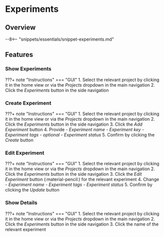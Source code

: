 # Experiments

## Overview

--8<-- "snippets/essentials/snippet-experiments.md"

## Features

### Show Experiments

???+ note "Instructions"
    === "GUI"
        1. Select the relevant project by clicking it in the home view or via the _Projects_ dropdown in the main navigation
        2. Click the _Experiments_ button in the side navigation

### Create Experiment

???+ note "Instructions"
    === "GUI"
        1. Select the relevant project by clicking it in the home view or via the _Projects_ dropdown in the main navigation
        2. Click the _Experiments_ button in the side navigation
        3. Click the _Add Experiment_ button
        4. Provide
            - _Experiment name_
            - _Experiment key_
            - _Experiment tags - optional_
            - _Experiment status_
        5. Confirm by clicking the _Create_ button

### Edit Experiment

???+ note "Instructions"
    === "GUI"
        1. Select the relevant project by clicking it in the home view or via the _Projects_ dropdown in the main navigation
        2. Click the _Experiments_ button in the side navigation
        3. Click the _Edit Experiment_ button (:material-pencil:) for the relevant experiment
        4. Change
            - _Experiment name_
            - _Experiment tags_
            - _Experiment status_
        5. Confirm by clicking the _Update_ button

### Show Details
???+ note "Instructions"
    === "GUI"
        1. Select the relevant project by clicking it in the home view or via the _Projects_ dropdown in the main navigation
        2. Click the _Experiments_ button in the side navigation
        3. Click the name of the relevant experiment